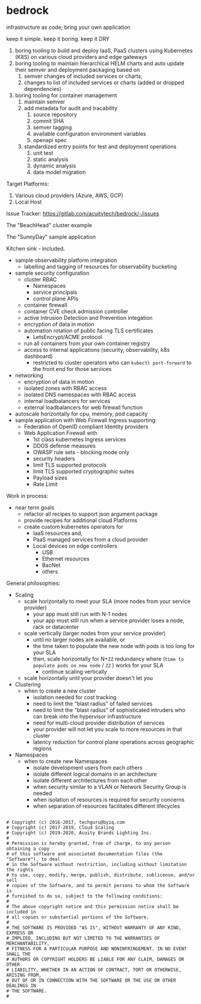 # bedrock

infrastructure as code;  bring your own application

keep it simple.  keep it boring.  keep it DRY

1. boring tooling to build and deploy IaaS, PaaS clusters using Kubernetes (K8S) on various cloud providers and edge gateways
1. boring tooling to maintain hierarchical HELM charts and auto update their semver and deployment packaging based on
   1. semver changes of included services or charts;
   1. changes to list of included services or charts (added or dropped dependencies)
1. boring tooling for container management
   1. maintain semver
   1. add metadata for audit and tracability
      1. source repository
      1. commit SHA
      1. semver tagging
      1. available configuration environment variables
      1. openapi spec
   1. standardized entry points for test and deployment operations
      1. unit test
      1. static analysis
      1. dynamic analysis
      1. data model migration

Target Platforms:
1. Various cloud providers (Azure, AWS, GCP)
1. Local Host

Issue Tracker: https://gitlab.com/acuitytech/bedrock/-/issues

The "BeachHead" cluster example

The "SunnyDay" sample application

Kitchen sink - included.
- sample observability platform integration
  - labelling and tagging of resources for observability bucketing
- sample security configuration
  - cluster RBAC
    - Namespaces
    - service principals
    - control plane APIs
  - container firewall
  - container CVE check admission controller
  - active Intrusion Detection and Prevention integation
  - encryption of data in motion
  - automation rotation of public facing TLS certificates
    - LetsEncrypt/ACME protocol
  - run all containers from your own container registry
  - access to internal applications (security, observability, k8s dashboard)
    - restricted to cluster operators who can `kubectl port-forward` to the front end for those services
- networking
  - encryption of data in motion
  - isolated zones with RBAC access
  - isolated DNS namespaces with RBAC access
  - internal loadbalancers for services
  - external loadbalancers for web firewall function
- autoscale horizontally for cpu, memory, pod capacity
- sample application with Web Firewall Ingress supporting:
  - Federation of OpenID compliant Identity providers
  - Web Application Firewall with
    - 1st class kubernetes Ingress services
    - DDOS defense measures
    - OWASP rule sets - blocking mode only
    - security headers
    - limit TLS supported protocols
    - limit TLS supported cryptographic suites
    - Payload sizes
    - Rate Limit

Work in process:
- near term goals
  - refactor all recipes to support json argument package
  - provide recipes for additional cloud Platforms
  - create custom kubernetes operators for
    - IaaS resources and,
    - PaaS managed services from a cloud provider
    - Local devices on edge controllers
      - USB
      - Ethernet resources
      - BacNet
      - others

General philosophies:
- Scaling
  - scale horizontally to meet your SLA (more nodes from your service provider)
    - your app must still run with N-1 nodes
    - your app must still run when a service provider loses a node, rack or datacenter
  - scale vertically (larger nodes from your service provider)
    - until no larger nodes are available, or
    - the time taken to populate the new node with pods is too long for your SLA
    - then, scale horizontally for N+`ZZ` redundancy where (`time to populate pods on new node` / `ZZ` ) works for your SLA
      - continue scaling vertically
  - scale horizontally until your provider doesn't let you
- Clustering
  - when to create a new cluster
    - isolation needed for cost tracking
    - need to limit the "blast radius" of failed services
    - need to limit the "blast radius" of sophisticated intruders who can break into the hypervisor infrastructure
    - need for multi-cloud provider distribution of services
    - your provider will not let you scale to more resources in that cluster
    - latency reduction for control plane operations across geographic regions
- Namespaces
  - when to create new Namespaces
    - isolate development users from each others
    - isolate different logical domains in an architecture
    - isolate different architectures from each other
    - when security similar to a VLAN or Network Security Group is needed
    - when isolation of resources is required for security concerns
    - when separation of resources facilitates different lifecycles

```

# Copyright (c) 2016-2017, techguru@byiq.com
# Copyright (c) 2017-2019, Cloud Scaling
# Copyright (c) 2019-2020, Acuity Brands Lighting Inc.
#
# Permission is hereby granted, free of charge, to any person obtaining a copy
# of this software and associated documentation files (the "Software"), to deal
# in the Software without restriction, including without limitation the rights
# to use, copy, modify, merge, publish, distribute, sublicense, and/or sell
# copies of the Software, and to permit persons to whom the Software is
# furnished to do so, subject to the following conditions:
#
# The above copyright notice and this permission notice shall be included in
# all copies or substantial portions of the Software.
#
# THE SOFTWARE IS PROVIDED "AS IS", WITHOUT WARRANTY OF ANY KIND, EXPRESS OR
# IMPLIED, INCLUDING BUT NOT LIMITED TO THE WARRANTIES OF MERCHANTABILITY,
# FITNESS FOR A PARTICULAR PURPOSE AND NONINFRINGEMENT. IN NO EVENT SHALL THE
# AUTHORS OR COPYRIGHT HOLDERS BE LIABLE FOR ANY CLAIM, DAMAGES OR OTHER
# LIABILITY, WHETHER IN AN ACTION OF CONTRACT, TORT OR OTHERWISE, ARISING FROM,
# OUT OF OR IN CONNECTION WITH THE SOFTWARE OR THE USE OR OTHER DEALINGS IN
# THE SOFTWARE.
#
```
